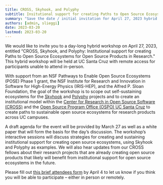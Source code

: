 ```yaml
---
title: CROSS, Skyhook, and Polyphy
subtitle: Insitutional support for creating Paths to Open Source Ecosystems for Open Source Products in Research.
summary: "Save the date / initial invitation for April 27, 2023 hybrid event at UC Santa Cruz"
authors: [admin, slieggi]
date: 2023-03-20
lastmod: 2023-03-20
---
```


We would like to invite you to a day-long hybrid workshop on April 27, 2023, entitled “CROSS, Skyhook, and Polyphy: Institutional support for creating Paths to Open Source Ecosystems for Open Source Products in Research."  This hybrid workshop will be held at UC Santa Cruz with remote access for participants unable to attend in-person.

With support from an NSF Pathways to Enable Open Source Ecosystems (POSE) Phase 1 grant, the NSF Institute for Research and Innovation in Software for High-Energy Physics (IRIS-HEP), and the Alfred P. Sloan Foundation, the goal of the workshop is to scope out self-sustaining ecosystems for the [Skyhook](https://skyhookdm.github.io) and [Polyphy](https://polyphy.io/) projects and to create an institutional model within the [Center for Research in Open Source Software (CROSS)](https://cross.ucsc.edu) and the [Open Source Program Office (OSPO) UC Santa Cruz](/) to create paths to sustainable open source ecosystems for research products across UC campuses.

A draft agenda for the event will be provided by March 27 as well as a white paper that will form the basis for the day’s discussion. The workshop’s interactive sessions will discuss strategies for creating and sustaining institutional support for creating open source ecosystems, using 
Skyhook and Polyphy as examples. We will also hear updates from our CROSS fellows about their research projects that are already creating open source products that likely will benefit from institutional support for open source ecosystems in the future. 

Please fill out [this brief attendees form](https://docs.google.com/forms/d/e/1FAIpQLSc58DwXh9Jmms7XEVwf7B1i4TEVMqXlHWfUqF9EoGBfpdXEWw/viewform?usp=sf_link) by April 4 to let us know if you think you will be able to participate – either in person or remotely. 
